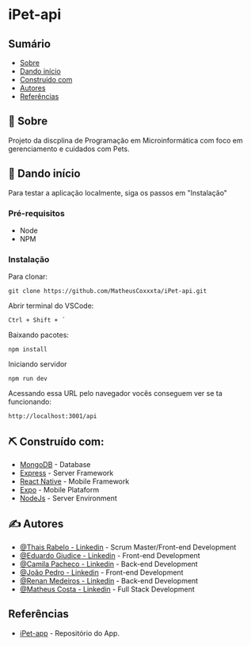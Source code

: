 # iPet-api

## Sumário

- [Sobre](#about)
- [Dando início](#getting_started)
- [Construído com](#built_using)
- [Autores](#authors)
- [Referências](#references)

## 🧐 Sobre <a name = "about"></a>

Projeto da discplina de Programação em Microinformática com foco em gerenciamento e cuidados com Pets.


## 🏁 Dando início <a name = "getting_started"></a>

Para testar a aplicação localmente, siga os passos em "Instalação"

### Pré-requisitos

- Node 
- NPM

### Instalação

Para clonar:

```
git clone https://github.com/MatheusCoxxxta/iPet-api.git
```

Abrir terminal do VSCode:

```
Ctrl + Shift + ´
```

Baixando pacotes:

```
npm install
```

Iniciando servidor

```
npm run dev
```

Acessando essa URL pelo navegador vocês conseguem ver se ta funcionando:

```
http://localhost:3001/api

```


## ⛏️ Construído com: <a name = "built_using"></a>

- [MongoDB](https://www.mongodb.com/) - Database
- [Express](https://expressjs.com/) - Server Framework
- [React Native](https://reactnative.dev) - Mobile Framework
- [Expo](https://expo.io) - Mobile Plataform
- [NodeJs](https://nodejs.org/en/) - Server Environment

## ✍️ Autores <a name = "authors"></a>

- [@Thais Rabelo - Linkedin](https://www.linkedin.com/in/thaís-rabelo-823b401a3/) - Scrum Master/Front-end Development
- [@Eduardo Giudice - Linkedin](https://www.linkedin.com/in/eduardogiudice/) - Front-end Development
- [@Camila Pacheco - Linkedin](https://www.linkedin.com/in/camila-pacheco-aba39b1b2/) - Back-end Development
- [@João Pedro - Linkedin](https://github.com/Asfhen) - Front-end Development
- [@Renan Medeiros - Linkedin](https://www.linkedin.com/in/renan-alves-de-medeiros-ba956719a/) - Back-end Development
- [@Matheus Costa - Linkedin](https://www.linkedin.com/in/matheus-costa-500695187/) - Full Stack Development

## Referências <a name = "references"></a>

- [iPet-app](https://github.com/MatheusCoxxxta/ipet-app) - Repositório do App.
